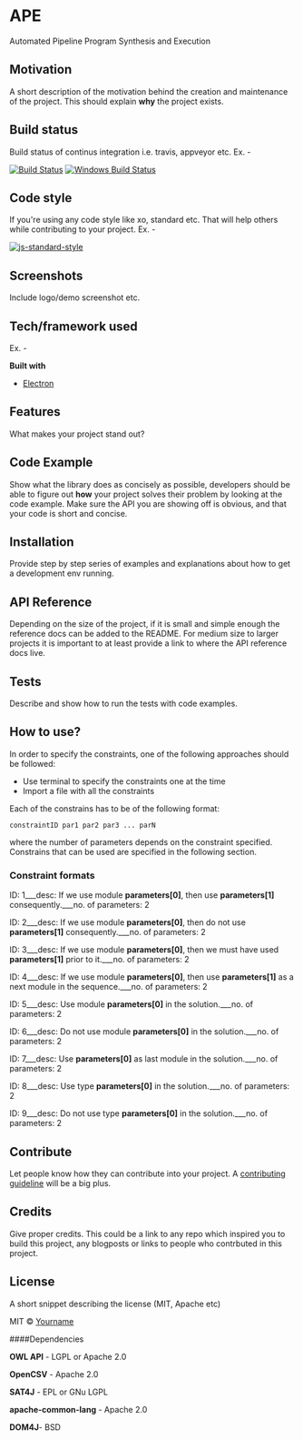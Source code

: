 # APE

Automated Pipeline Program Synthesis and Execution


## Motivation
A short description of the motivation behind the creation and maintenance of the project. This should explain **why** the project exists.

## Build status
Build status of continus integration i.e. travis, appveyor etc. Ex. - 

[![Build Status](https://travis-ci.org/akashnimare/foco.svg?branch=master)](https://travis-ci.org/akashnimare/foco)
[![Windows Build Status](https://ci.appveyor.com/api/projects/status/github/akashnimare/foco?branch=master&svg=true)](https://ci.appveyor.com/project/akashnimare/foco/branch/master)

## Code style
If you're using any code style like xo, standard etc. That will help others while contributing to your project. Ex. -

[![js-standard-style](https://img.shields.io/badge/code%20style-standard-brightgreen.svg?style=flat)](https://github.com/feross/standard)
 
## Screenshots
Include logo/demo screenshot etc.

## Tech/framework used
Ex. -

<b>Built with</b>
- [Electron](https://electron.atom.io)

## Features
What makes your project stand out?

## Code Example
Show what the library does as concisely as possible, developers should be able to figure out **how** your project solves their problem by looking at the code example. Make sure the API you are showing off is obvious, and that your code is short and concise.

## Installation
Provide step by step series of examples and explanations about how to get a development env running.

## API Reference

Depending on the size of the project, if it is small and simple enough the reference docs can be added to the README. For medium size to larger projects it is important to at least provide a link to where the API reference docs live.

## Tests
Describe and show how to run the tests with code examples.

## How to use?
In order to specify the constraints, one of the following approaches should be followed:

* Use terminal to specify the constraints one at the time
* Import a file with all the constraints

Each of the constrains has to be of the following format:

`constraintID par1 par2 par3 ... parN`

where the number of parameters depends on the constraint specified. Constrains that can be used are specified in the following section.

### Constraint formats

ID: 1___desc: If we use module <b>parameters[0]</b>, then use <b>parameters[1]</b> consequently.___no. of parameters: 2

ID: 2___desc: If we use module <b>parameters[0]</b>, then do not use <b>parameters[1]</b> consequently.___no. of parameters: 2

ID: 3___desc: If we use module <b>parameters[0]</b>, then we must have used <b>parameters[1]</b> prior to it.___no. of parameters: 2

ID: 4___desc: If we use module <b>parameters[0]</b>, then use <b>parameters[1]</b> as a next module in the sequence.___no. of parameters: 2

ID: 5___desc: Use module <b>parameters[0]</b> in the solution.___no. of parameters: 2

ID: 6___desc: Do not use module <b>parameters[0]</b> in the solution.___no. of parameters: 2

ID: 7___desc: Use <b>parameters[0]</b> as last module in the solution.___no. of parameters: 2

ID: 8___desc: Use type <b>parameters[0]</b> in the solution.___no. of parameters: 2

ID: 9___desc: Do not use type <b>parameters[0]</b> in the solution.___no. of parameters: 2

## Contribute

Let people know how they can contribute into your project. A [contributing guideline](https://github.com/zulip/zulip-electron/blob/master/CONTRIBUTING.md) will be a big plus.

## Credits
Give proper credits. This could be a link to any repo which inspired you to build this project, any blogposts or links to people who contrbuted in this project. 


## License
A short snippet describing the license (MIT, Apache etc)

MIT © [Yourname]()

####Dependencies

**OWL API**	-	LGPL or Apache 2.0

**OpenCSV**	-	Apache 2.0

**SAT4J**	-	EPL or GNu LGPL

**apache-common-lang**	-	Apache 2.0

**DOM4J**-	BSD
